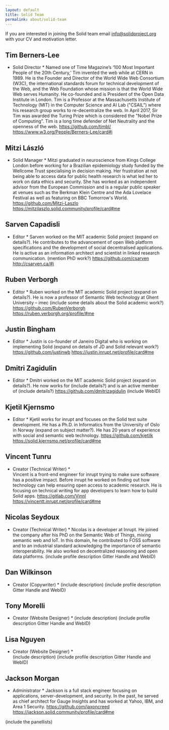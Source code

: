 ```yaml
---
layout: default
title: Solid Team
permalink: about/solid-team
---
```


If you are interested in joining the Solid team email info@solidproject.org with your CV and motivation letter.

## Tim Berners-Lee
* Solid Director * 
Named one of Time Magazine’s ‘100 Most Important People of the 20th Century,’ Tim invented the web while at CERN in 1989. He is the Founder and Director of the World Wide Web Consortium (W3C), the international standards forum for technical development of the Web, and the Web Foundation whose mission is that the World Wide Web serves Humanity. He co-founded and is President of the Open Data Institute in London. Tim is a Professor at the Massachusetts Institute of Technology (MIT) in the Computer Science and AI Lab ("CSAIL”) where his research group works to re-decentralize the web. In April 2017, Sir Tim was awarded the Turing Prize which is considered the "Nobel Prize of Computing”. Tim is a long time defender of Net Neutrality and the openness of the web.
https://github.com/timbl/
https://www.w3.org/People/Berners-Lee/card#i

## Mitzi László
* Solid Manager * 
Mitzi graduated in neuroscience from Kings College London before working for a Brazilian epidemiology study funded by the Wellcome Trust specialising in decision making. Her frustration at not being able to access data for public health research is what led her to work on data ethics and security. She has worked as an independent advisor from the European Commission and is a regular public speaker at venues such as the Berkman Klein Centre and the Ada Lovelace Festival as well as featuring on BBC Tomorrow's World. 
https://github.com/Mitzi-Laszlo
https://mitzilaszlo.solid.community/profile/card#me 

## Sarven Capadisli
* Editor * 
Sarven worked on the MIT academic Solid project (expand on details?). He contributes to the advancement of open Web platform specifications and the development of social decentralised applications. He is active as an information architect and scientist in linked research communication. (mention PhD work?) 
https://github.com/csarven
http://csarven.ca/#i

## Ruben Verborgh 
* Editor *
Ruben worked on the MIT academic Solid project (expand on details?). He is now a professor of Semantic Web technology at Ghent University – imec (include some details about the Solid academic work?) 
https://github.com/RubenVerborgh
https://ruben.verborgh.org/profile/#me

## Justin Bingham
* Editor * 
Justin is co-founder of Janeiro Digital who is working on implementing Solid (expand on details of JD and Solid relevant work?)
https://github.com/justinwb
https://justin.inrupt.net/profile/card#me

## Dmitri Zagidulin
* Editor * 
Dmitri worked on the MIT academic Solid project (expand on details?). He now works for (include details?) and is an active member of (include details?) 
https://github.com/dmitrizagidulin 
(include WebID)

## Kjetil Kjernsmo
* Editor * 
Kjetil works for inrupt and focuses on the Solid test suite development. He has a Ph.D. in  Informatics from the University of Oslo in Norway (expand on subject matter?). He has 20 years of experience with social and semantic web technology.
https://github.com/kjetilk
https://solid.kjernsmo.net/profile/card#me

## Vincent Tunru 
* Creator (Technical Writer) *   
Vincent is a front-end engineer for inrupt trying to make sure software has a positive impact. Before inrupt he worked on finding out how technology can help ensuring open access to academic research. He is focusing on technical writing for app developers to learn how to build Solid apps. 
https://gitlab.com/Vinnl
https://vincentt.inrupt.net/profile/card#me

## Nicolas Seydoux 
* Creator (Technical Writer) * 
Nicolas is a developer at Inrupt. He joined the company after his PhD on the Semantic Web of Things, mixing semantic web and IoT. In this domain, he contributed to FOSS software and to an industrial standard ackowledging the importance of semantic interoperability. He also worked on decentralized reasoning and open data platforms.
(include profile description Gitter Handle and WebID)

## Dan Wilkinson 
* Creator (Copywriter) * 
(include description)
(include profile description Gitter Handle and WebID)

## Tony Morelli 
* Creator (Website Designer) * 
(include description)
(include profile description Gitter Handle and WebID)

## Lisa Nguyen 
* Creator (Website Designer) *  
(include description)
(include profile description Gitter Handle and WebID)

## Jackson Morgan
* Administrator * 
Jackson is a full stack engineer focusing on applications, server-development, and security. In the past, he served as chief architect for Gauge Insights and has worked at Yahoo, IBM, and Area 1 Security.
https://github.com/jaxoncreed
https://jackson.solid.community/profile/card#me

(include the panellists)
